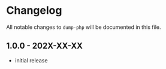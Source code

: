 # Changelog

All notable changes to `dump-php` will be documented in this file.

## 1.0.0 - 202X-XX-XX

- initial release
